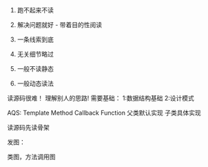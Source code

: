 1. 跑不起来不读

2. 解决问题就好 - 带着目的性阅读

3. 一条线索到底

4. 无关细节略过

5. 一般不读静态

6. 一般动态读法

   

读源码很难！
理解别人的思路!
需要基础：
1:数据结构基础
2:设计模式

AQS:
Template Method
Callback Function
父类默认实现
子类具体实现

读源码先读骨架



发图：

类图，方法调用图
